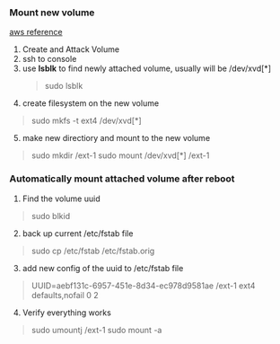 ### Mount new volume
[aws reference](https://docs.aws.amazon.com/AWSEC2/latest/UserGuide/ebs-using-volumes.html)
1.  Create and Attack Volume
2. ssh to console
3. use **lsblk** to find newly attached volume, usually will be /dev/xvd[*]
	>sudo lsblk
4. create filesystem on the new volume
>sudo mkfs -t ext4 /dev/xvd[*]
5. make new directiory and mount to the new volume
>sudo mkdir /ext-1
>sudo mount /dev/xvd[*] /ext-1

### Automatically mount attached volume after reboot
1. Find the volume uuid
>sudo blkid
2. back up current /etc/fstab file
> sudo cp /etc/fstab /etc/fstab.orig
3. add new config of the uuid to /etc/fstab file
>UUID=aebf131c-6957-451e-8d34-ec978d9581ae /ext-1 ext4 defaults,nofail 0 2
4. Verify everything works
>sudo umountj /ext-1
>sudo mount -a

